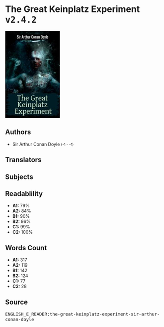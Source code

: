 # The Great Keinplatz Experiment <kbd>v2.4.2</kbd>

![](./cover.medium.jpg "")

## Authors


 - Sir Arthur Conan Doyle <small>(-1 - -1)</small>

## Translators



## Subjects



## Readablility


 - **A1:** 79%
 - **A2:** 84%
 - **B1:** 90%
 - **B2:** 96%
 - **C1:** 99%
 - **C2:** 100%

## Words Count


 - **A1:** 317
 - **A2:** 119
 - **B1:** 142
 - **B2:** 124
 - **C1:** 77
 - **C2:** 28

## Source


<kbd>ENGLISH_E_READER:the-great-keinplatz-experiment-sir-arthur-conan-doyle</kbd>
